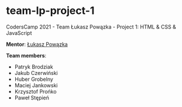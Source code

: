 # team-lp-project-1

CodersCamp 2021 - Team Łukasz Powązka - Project 1: HTML & CSS & JavaScript


**Mentor**: [Łukasz Powązka](https://github.com/lukiq)

**Team members**:

 - Patryk Brodziak
 - Jakub Czerwiński
 - Huber Grobelny
 - Maciej Jankowski
 - Krzysztof Prońko
 - Paweł Stępień
